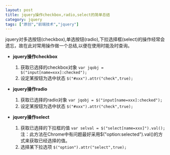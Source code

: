 ```yaml
---
layout: post
title: jquery操作checkbox,radio,select的简单总结
category: jquery
tags: ["原创","前端技术","jquery"]
---
```


jquery对多选按钮(checkbox),单选按钮(radio),下拉选择框(select)的操作经常会遗忘，故在此对常用操作做一个总结,以便在使用时能及时查询。 

- **jquery操作checkbox**
    1. 获取已选择的checkbox对象    `var jqobj = $("input[name=xxx]:checked");`  
    2. 设定某按钮为选中状态    `$("#xxx").attr("check",true);`   
	 
    
- **jquery操作radio**  
	1. 获取已选择的radio对象     `var jqobj = $("input[name=xxx]:checked");`  
	2. 设定某按钮为选中状态    `$("#xxx").attr("check",true);`  
    
    
- **jquery操作select**
 	1. 获取已选择的下拉框的值   `var selval = $("select[name=xxx]").val();`  
	注：此方法在Chrome中有问题最好采用$("option:selected").val()的方式来获取已经选择的值。  
	2. 选择某下拉选项    `$("option").attr("select",true);`  	
    
    